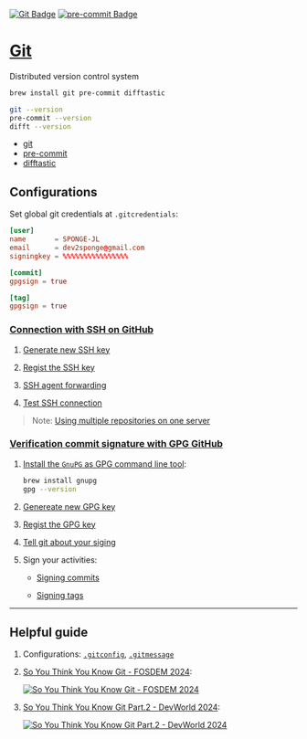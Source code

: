 <!-- https://badges.pages.dev/ -->
<!-- https://ileriayo.github.io/markdown-badges/#markdown-badges -->
[![Git Badge](https://img.shields.io/badge/Git-F05032?logo=git&logoColor=fff&style=flat)][Page-Git]
[![pre-commit Badge](https://img.shields.io/badge/pre--commit-FAB040?logo=precommit&logoColor=fff&style=flat)][Page-Pre-commit]

# [Git][Page-Git]

Distributed version control system

```bash
brew install git pre-commit difftastic

git --version
pre-commit --version
difft --version
```

- [git][Page-Git]
- [pre-commit][Page-Pre-commit]
- [difftastic][Page-Difftastic]

[Page-Git]: https://git-scm.com/book/en/v2/Getting-Started-Installing-Git
[Page-Pre-commit]: https://pre-commit.com/
[Page-Difftastic]: https://difftastic.wilfred.me.uk/

## Configurations

Set global git credentials at `.gitcredentials`:

```toml
[user]
name       = SPONGE-JL
email      = dev2sponge@gmail.com
signingkey = %%%%%%%%%%%%%%%%

[commit]
gpgsign = true

[tag]
gpgsign = true
```

### [Connection with SSH on GitHub](https://github.com/settings/keys)

1. [Generate new SSH key](https://docs.github.com/en/authentication/connecting-to-github-with-ssh/generating-a-new-ssh-key-and-adding-it-to-the-ssh-agent)

2. [Regist the SSH key](https://docs.github.com/en/authentication/connecting-to-github-with-ssh/adding-a-new-ssh-key-to-your-github-account)

3. [SSH agent forwarding](https://docs.github.com/en/authentication/connecting-to-github-with-ssh/using-ssh-agent-forwarding)

4. [Test SSH connection](https://docs.github.com/en/authentication/connecting-to-github-with-ssh/testing-your-ssh-connection)

> Note: [Using multiple repositories on one server](https://docs.github.com/en/authentication/connecting-to-github-with-ssh/managing-deploy-keys#using-multiple-repositories-on-one-server)

### [Verification commit signature with GPG GitHub](https://github.com/settings/keys)

1. [Install the `GnuPG` as GPG command line tool](https://www.gnupg.org/download/):

    ```bash
    brew install gnupg
    gpg --version
    ```

2. [Genereate new GPG key](https://docs.github.com/en/authentication/managing-commit-signature-verification/generating-a-new-gpg-key)

3. [Regist the GPG key](https://docs.github.com/en/authentication/managing-commit-signature-verification/adding-a-gpg-key-to-your-github-account)

4. [Tell git about your siging](https://docs.github.com/en/authentication/managing-commit-signature-verification/telling-git-about-your-signing-key)

5. Sign your activities:

    - [Signing commits](https://docs.github.com/en/authentication/managing-commit-signature-verification/signing-commits)

    - [Signing tags](https://docs.github.com/en/authentication/managing-commit-signature-verification/signing-tags)

---

## Helpful guide

1. Configurations: [`.gitconfig`](../.gitconfig), [`.gitmessage`](../.gitmessage)

2. [So You Think You Know Git - FOSDEM 2024][YouTube-So-Git-P1]:

    [![So You Think You Know Git - FOSDEM 2024][YouTube-So-Git-P1-Thumbnail]][YouTube-So-Git-P1]

3. [So You Think You Know Git Part.2 - DevWorld 2024][YouTube-So-Git-P2]:

    [![So You Think You Know Git Part.2 - DevWorld 2024][YouTube-So-Git-P2-Thumbnail]][YouTube-So-Git-P2]

[YouTube-So-Git-P1]: https://www.youtube.com/watch?v=aolI_Rz0ZqY
[YouTube-So-Git-P1-Thumbnail]: https://i.ytimg.com/vi/aolI_Rz0ZqY/hq720.jpg?sqp=-oaymwEnCNAFEJQDSFryq4qpAxkIARUAAIhCGAHYAQHiAQoIGBACGAY4AUAB&rs=AOn4CLAwDOibG5HTmJuOl7eDl68qjLDqgw

[YouTube-So-Git-P2]: https://www.youtube.com/watch?v=Md44rcw13k4
[YouTube-So-Git-P2-Thumbnail]: https://i.ytimg.com/vi/Md44rcw13k4/hq720.jpg?sqp=-oaymwEnCNAFEJQDSFryq4qpAxkIARUAAIhCGAHYAQHiAQoIGBACGAY4AUAB&rs=AOn4CLBMaCEH7l5SC2IXt72UtZe6vFr4wA
